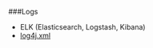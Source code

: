 ###Logs

  * ELK (Elasticsearch, Logstash, Kibana)
  * [log4j.xml](atom://open?url=file://%2FUsers%2Fvincent%2FDocuments%2Fdev%2Fnuxeo-udl-configuration%2Flog4j.xml)
